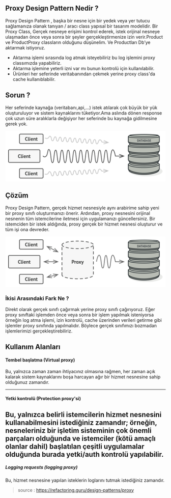 ## Proxy Design Pattern Nedir ?

Proxy Design Pattern , başka bir nesne için bir yedek veya yer tutucu sağlamanıza
olanak tanıyan / aracı class yapısal bir tasarım modelidir.
Bir Proxy Class, Gerçek nesneye erişimi kontrol ederek,
istek orijinal nesneye ulaşmadan önce veya
sonra bir şeyler gerçekleştirmenize izin verir.Product ve ProductProxy classların olduğunu düşünelim. Ve Productları
Db’ye aktarmak istiyoruz.

- Aktarma işlemi sırasında log atmak isteyebiliriz bu log işlemini proxy classımızda yapabiliriz.
- Aktarma işlemine yeterli izni var mı bunun kontrolü için kullanılabilir.
- Ürünleri her seferinde veritabanından çekmek yerine proxy class'da cache kullanıblabilir.

## Sorun ?

Her seferinde kaynağa (veritabanı,api,...) istek atılarak çok büyük bir
yük oluşturuluyor ve sistem kaynaklarını tüketiyor.Ama aslında dönen response
çok uzun süre aralıklarla değişiyor her seferinde bu kaynağa gidilmesine
gerek yok.

![](images/img.png)

## Çözüm

Proxy Design Pattern, gerçek hizmet nesnesiyle aynı arabirime
sahip yeni bir proxy sınıfı oluşturmanızı önerir.
Ardından, proxy nesnesini orijinal nesnenin tüm
istemcilerine iletmesi için uygulamanızı güncellersiniz.
Bir istemciden bir istek aldığında, proxy gerçek
bir hizmet nesnesi oluşturur ve tüm işi ona devreder.

![](images/img_1.png)

### İkisi Arasındaki  Fark Ne ?

Direkt olarak gerçek sınıfı çağırmak yerine proxy sınıfı çağırıyoruz.
Eğer proxy sınıftaki işlemden önce veya sonra bir işlem yapılmak isteniyorsa
örneğin log atma işlemi,
izin kontrolü, cache üzerinden verileri getirme
gibi işlemler proxy sınıfında yapılmalıdır. Böylece
gerçek sınıfımızı bozmadan işlemlerimizi gerçekleştirebiliriz.

## Kullanım Alanları

#### Tembel başlatma (Virtual proxy)

Bu, yalnızca zaman zaman ihtiyacınız olmasına rağmen, her zaman açık kalarak sistem
kaynaklarını boşa harcayan ağır bir hizmet nesnesine sahip olduğunuz zamandır.

______
#### Yetki kontrolü (Protection proxy'si)

Bu, yalnızca belirli istemcilerin hizmet nesnesini kullanabilmesini istediğiniz
zamandır; örneğin, nesneleriniz bir işletim sisteminin çok önemli parçaları olduğunda ve istemciler (kötü amaçlı
olanlar dahil) başlatılan çeşitli uygulamalar olduğunda burada yetki/auth kontrolü yapılabilir.
------
##### Logging requests (logging proxy)

Bu, hizmet nesnesine yapılan isteklerin loglarını tutmak istediğiniz zamandır.

> source : https://refactoring.guru/design-patterns/proxy









